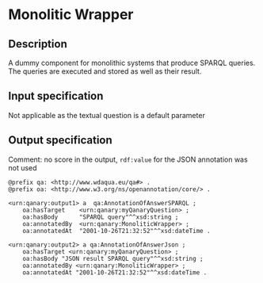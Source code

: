 # Monolitic Wrapper

## Description

A dummy component for monolithic systems that produce SPARQL queries. The queries are executed and stored as well as their result.

## Input specification

Not applicable as the textual question is a default parameter

## Output specification

Comment: no score in the output, `rdf:value` for the JSON annotation was not used

```ttl
@prefix qa: <http://www.wdaqua.eu/qa#> .
@prefix oa: <http://www.w3.org/ns/openannotation/core/> .

<urn:qanary:output1> a 	qa:AnnotationOfAnswerSPARQL ;
	oa:hasTarget    <urn:qanary:myQanaryQuestion> ;
	oa:hasBody      "SPARQL query"^^xsd:string ;
	oa:annotatedBy  <urn:qanary:MonoliticWrapper> ;
	oa:annotatedAt  "2001-10-26T21:32:52"^^xsd:dateTime .

<urn:qanary:output2> a qa:AnnotationOfAnswerJson ;
    oa:hasTarget <urn:qanary:myQanaryQuestion> ;
    oa:hasBody "JSON result SPARQL query"^^xsd:string ;
    oa:annotatedBy <urn:qanary:MonoliticWrapper> ;
    oa:annotatedAt "2001-10-26T21:32:52"^^xsd:dateTime .
```
